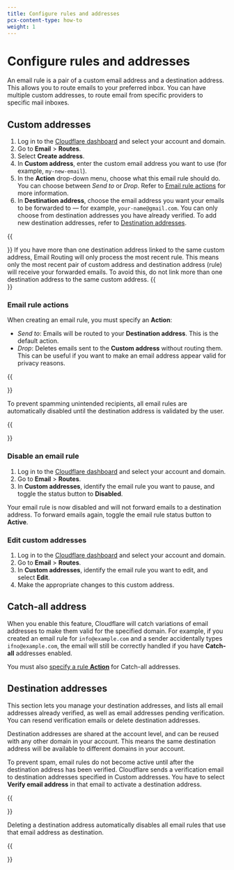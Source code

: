 ```yaml
---
title: Configure rules and addresses
pcx-content-type: how-to
weight: 1
---
```


# Configure rules and addresses

An email rule is a pair of a custom email address and a destination address. This allows you to route emails to your preferred inbox. You can have multiple custom addresses, to route email from specific providers to specific mail inboxes.

## Custom addresses

1. Log in to the [Cloudflare dashboard](https://dash.cloudflare.com/) and select your account and domain.
2. Go to **Email** > **Routes**.
3. Select **Create address**.
4. In **Custom address**, enter the custom email address you want to use (for example, `my-new-email`).
5. In the **Action** drop-down menu, choose what this email rule should do. You can choose between _Send to_ or _Drop_. Refer to [Email rule actions](#email-rule-actions) for more information.
6. In **Destination address**, choose the email address you want your emails to be forwarded to — for example, `your-name@gmail.com`. You can only choose from destination addresses you have already verified. To add new destination addresses, refer to [Destination addresses](#destination-addresses).

{{<Aside type="note">}}
If you have more than one destination address linked to the same custom address, Email Routing will only process the most recent rule. This means only the most recent pair of custom address and destination address (rule) will receive your forwarded emails. To avoid this, do not link more than one destination address to the same custom address.
{{</Aside>}}

### Email rule actions

When creating an email rule, you must specify an **Action**:

- _Send to_: Emails will be routed to your **Destination address**. This is the default action.
- _Drop_: Deletes emails sent to the **Custom address** without routing them. This can be useful if you want to make an email address appear valid for privacy reasons.

{{<Aside type="note">}}

To prevent spamming unintended recipients, all email rules are automatically disabled until the destination address is validated by the user.

{{</Aside>}}

### Disable an email rule

1. Log in to the [Cloudflare dashboard](https://dash.cloudflare.com/) and select your account and domain.
2. Go to **Email** > **Routes**.
3. In **Custom addresses**, identify the email rule you want to pause, and toggle the status button to **Disabled**.

Your email rule is now disabled and will not forward emails to a destination address. To forward emails again, toggle the email rule status button to **Active**.

### Edit custom addresses

1. Log in to the [Cloudflare dashboard](https://dash.cloudflare.com/) and select your account and domain.
2. Go to **Email** > **Routes**.
3. In **Custom addresses**, identify the email rule you want to edit, and select **Edit**.
4. Make the appropriate changes to this custom address.

## Catch-all address

When you enable this feature, Cloudflare will catch variations of email addresses to make them valid for the specified domain. For example, if you created an email rule for `info@example.com` and a sender accidentally types `ifno@example.com`, the email will still be correctly handled if you have **Catch-all** addresses enabled.

You must also [specify a rule **Action**](#email-rule-actions) for Catch-all addresses.

## Destination addresses

This section lets you manage your destination addresses, and lists all email addresses already verified, as well as email addresses pending verification. You can resend verification emails or delete destination addresses.

Destination addresses are shared at the account level, and can be reused with any other domain in your account. This means the same destination address will be available to different domains in your account.

To prevent spam, email rules do not become active until after the destination address has been verified. Cloudflare sends a verification email to destination addresses specified in Custom addresses. You have to select **Verify email address** in that email to activate a destination address.

{{<Aside type="note">}}

Deleting a destination address automatically disables all email rules that use that email address as destination.

{{</Aside>}}

